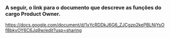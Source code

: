 ### A seguir, o link para o documento que descreve as funções do cargo Product Owner.

https://docs.google.com/document/d/1xYcRDDkJ6G6_ZJCgzp2kePBLNjYsOf8bkyOY6C6Jq9w/edit?usp=sharing
